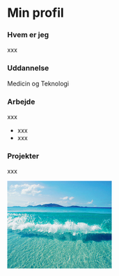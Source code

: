 # Min profil

### Hvem er jeg
xxx

### Uddannelse
Medicin og Teknologi

### Arbejde
xxx
- xxx
- xxx

### Projekter
xxx

![](https://github.com/MoniqueKvistholm/Profil.github.io/blob/main/assets/vand.jpg)
